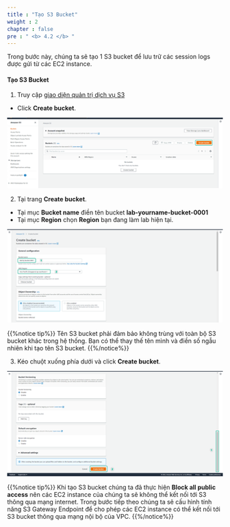 ```yaml
---
title : "Tạo S3 Bucket"
weight : 2 
chapter : false
pre : " <b> 4.2 </b> "
---
```



Trong bước này, chúng ta sẽ tạo 1 S3 bucket để lưu trữ các session logs được gửi từ các EC2 instance.

#### Tạo **S3 Bucket**

1. Truy cập [giao diện quản trị dịch vụ S3](https://s3.console.aws.amazon.com/s3/home)
  + Click **Create bucket**.

![S3](/images/4.s3/005-s3.png)

2. Tại trang **Create bucket**.
  + Tại mục **Bucket name** điền tên bucket **lab-yourname-bucket-0001**
  + Tại mục **Region** chọn **Region** bạn đang làm lab hiện tại. 

![S3](/images/4.s3/006-s3.png)

 {{%notice tip%}}
Tên S3 bucket phải đảm bảo không trùng với toàn bộ S3 bucket khác trong hệ thống. Bạn có thể thay thế tên mình và điền số ngẫu nhiên khi tạo tên S3 bucket.
{{%/notice%}}

3. Kéo chuột xuống phía dưới và click **Create bucket**.

![S3](/images/4.s3/007-s3.png)

 {{%notice tip%}}
Khi tạo S3 bucket chúng ta đã thực hiện **Block all public access** nên các EC2 instance của chúng ta sẽ không thể kết nối tới S3 thông qua mạng internet.
Trong bước tiếp theo chúng ta sẽ cấu hình tính năng S3 Gateway Endpoint để cho phép các EC2 instance có thể kết nối tới S3 bucket thông qua mạng nội bộ của VPC.
{{%/notice%}}
